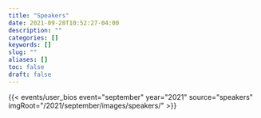 ```yaml
---
title: "Speakers"
date: 2021-09-28T10:52:27-04:00
description: ""
categories: []
keywords: []
slug: ""
aliases: []
toc: false
draft: false
---
```


{{< events/user_bios event="september" year="2021" source="speakers" imgRoot="/2021/september/images/speakers/" >}}


